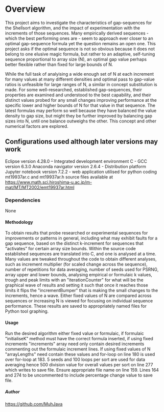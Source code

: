 # Overview
This project aims to investigate the characteristics of gap-sequences for the Shellsort algorithm, and the impact of experimentation with the increments of those sequences. Many empirically derived sequences - which the best performing ones are - seem to approach ever closer to an optimal gap-sequence formula yet the question remains an open one. This project asks if the optimal sequence is not so obvious because 
it does not belong to one elusive magic formula, but rather to an adaptive, self-tuning sequence proportional to array size (N), an optimal gap value perhaps better flexible rather than fixed for large bounds of N.

While the full task of analyising a wide enough set of N at each increment for many values at many different densities and optimal pass to gap-value ratios is unfeasible for large ranges of N, a similar in concept 
substitution is made. For some well-researched, established gap-sequences, their properties are examined and understood to the best capability, and their distinct values probed for any small changes improving performance at the 
specific lower and higher bounds of N for that value in that sequence. The latest formulas may perform so well because they have balanced the value density to gap size, but might they be further improved by balancing gap sizes into N, 
until one balance outweighs the other. This concept and other numerical factors are explored. 

## Configurations used although later versions may work
Eclipse version 4.28.0 – Integrated development environment 
C - GCC version 6.3.0 
Anaconda navigator version 2.6.4 - Distribution platform 
Jupyter notebook version 7.2.2 - web application utilised for python coding
mt19937ar.c and mt19937ar.h source files available at <https://www.math.sci.hiroshima-u.ac.jp/m-mat/MT/MT2002/emt19937ar.html>

### Dependencies
None

#### Methodology
To obtain results that probe researched or experimental sequences for improvements or patterns in general, including what may exhibit faults for a gap sequence, based on the distinct k-increment for sequences that “activates” for certain array size bounds.
Within the source code established sequences are translated into C, and one is analysed at a time. Many values are tweaked throughout the code to obtain different analyses, such as increment multiplier (for scaled change across the sequence), number of repetitions
for data averaging, number of seeds used for PSRNG, array upper and lower bounds, analysing empirical or formulaic k values, trough and peak limits with an "iterationCounter" for what will be the graphical wave of results and setting it such that once it reaches those
limits it flips the "incrementBumper" that is making the small changes to the increments, hence a wave. Either fixed values of N are compared across sequences or increasing N is viewed for focusing on individual sequence performance. 
These results are saved to appropriately named files for Python tool graphing.

#### Usage
Run the desired algorithm either fixed value or formulaic, if formulaic "initialiseK" method must have the correct formula inserted, if using fixed increments "increments" array need only contain desired increments commenting out the formulaic increment lines. If using
fixed values of N "arrayLengths" need contain these values and for-loop on line 180 is used over for-loop at 183. 5 seeds and 100 loops per sort are used for data averaging hence 500 division value for overall values per sort on line 277 which writes to save file. Ensure
appropriate file name on line 159. Lines 164 and 274 to be uncommented to include percentage change value to save file.

##### Author 
https://github.com/MuhJava
